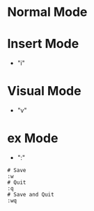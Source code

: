 # Normal Mode
# Insert Mode
- "i"
# Visual Mode
- "v"
# ex Mode
- ":"
```
# Save
:w
# Quit
:q
# Save and Quit
:wq
```